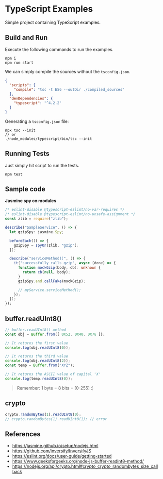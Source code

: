 # TypeScript Examples

Simple project containing TypeScript examples.


## Build and Run
Execute the following commands to run the examples.

```
npm i 
npm run start
```

We can simply compile the sources without the `tsconfig.json`.

```json
{
  "scripts": {
    "compile": "tsc -t ES6 --outDir ./compiled_sources"
  },
  "devDependencies": {
    "typescript": "^4.2.2"
  }
}
```

Generating a `tsconfig.json` file:

```
npx tsc --init 
// or 
./node_modules/typescript/bin/tsc --init
```

## Running Tests
Just simply hit script to run the tests.

```
npm test
```

## Sample code

**Jasmine spy on modules**

```typescript
/* eslint-disable @typescript-eslint/no-var-requires */
/* eslint-disable @typescript-eslint/no-unsafe-assignment */
const zlib = require("zlib");

describe("SampleService", () => {
  let gzipSpy: jasmine.Spy;

  beforeEach(() => {
    gzipSpy = spyOn(zlib, "gzip");
  });

  describe("serviceMethod()", () => {
    it("successfully calls gzip", async (done) => {
      function mockGzip(body, cb): unknown {
        return cb(null, body);
      }
      gzipSpy.and.callFake(mockGzip);

      // myService.serviceMethod();
    });
  });
});
```

## buffer.readUInt8()
```javascript
// buffer.readUInt8() method
const obj = Buffer.from([ 0X52, 0X40, 0X78 ]);

// It returns the first value
console.log(obj.readUInt8(0));

// It returns the third value
console.log(obj.readUInt8(2));
const temp = Buffer.from("XYZ");

// It returns the ASCII value of capital 'X'
console.log(temp.readUInt8(0));
```

> Remember: 1 byte = 8 bits = [0-255] :)

## crypto

```javascript
crypto.randomBytes(1).readUInt8(0);
// crypto.randomBytes(1).readUInt8(1); // error
```

## References

* https://jasmine.github.io/setup/nodejs.html
* https://github.com/inversify/InversifyJS
* https://eslint.org/docs/user-guide/getting-started
* https://www.geeksforgeeks.org/node-js-buffer-readint8-method/
* https://nodejs.org/api/crypto.html#crypto_crypto_randombytes_size_callback
